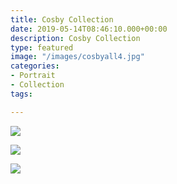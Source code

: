 ```yaml
---
title: Cosby Collection
date: 2019-05-14T08:46:10.000+00:00
description: Cosby Collection
type: featured
image: "/images/cosbyall4.jpg"
categories:
- Portrait
- Collection
tags:

---
```

![](/images/ela16x16.jpg)

![](/images/zoe16x16.jpg)

![](/images/ben16x16in.jpg)